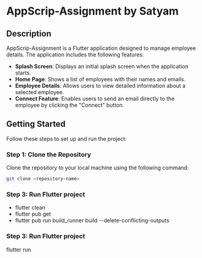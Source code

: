 # AppScrip-Assignment by Satyam

## Description

AppScrip-Assignment is a Flutter application designed to manage employee details. The application includes the following features:
- **Splash Screen**: Displays an initial splash screen when the application starts.
- **Home Page**: Shows a list of employees with their names and emails.
- **Employee Details**: Allows users to view detailed information about a selected employee.
- **Connect Feature**: Enables users to send an email directly to the employee by clicking the "Connect" button.

## Getting Started

Follow these steps to set up and run the project:

### Step 1: Clone the Repository

Clone the repository to your local machine using the following command:

```bash
git clone <repository-name>
```
### Step 3: Run Flutter project
- flutter clean
- flutter pub get
- flutter pub run build_runner build --delete-conflicting-outputs

### Step 3: Run Flutter project
flutter run

